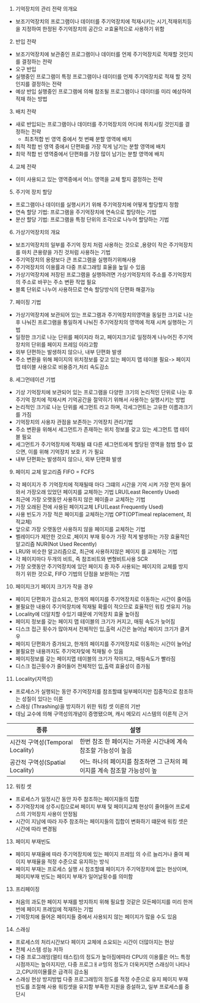 1) 기억장치의 관리 전략 의개요
 - 보조기억장치의 프로그램이나 데이터를 주기억장치에 적재시키는 시기,적재위치등을 지정하여 한정된 주기억장치의 공간으 ㄹ효율적으로 사용하기 위함
2) 반입 전략
- 보조기억장치에 보관중인 프로그램이나 데이터를 언제 주기억장치로 적재할 것인지를 결정하는 전략
 - 오구 반입 
  - 실행중인 프로그램이 특정 프로그램이나 데이터를 언제 주기억장치로 적재 할 것직인지를 결정하는 전략
 - 예상 반입
   실행중인 프로그램에 의해 참조될 프로그램이나 데이터를 미리 예상하여 적재 하는 방법
3) 배치 전략 
- 새로 반입되는 프로그램이나 데이터를 주기억장치의 어디에 취치시킬 것인지를 결정하는 전략
  - 최초적합
   빈 영역 중에서 첫 번째 분할 영역에  배치
 - 최적 적합
 빈 영역 중에서 단편화를 가장 작게 남기는 분할 영역에 배치
 - 최악 적합
 빈 영역중에서 단편화를 가장 많이 남기는 분할 영역에 배치
4) 교체 전략
 - 이미 사용되고 있는 영역중에서 어느 영역을 교체 할지 결정하는 전략 
5) 주기억 장치 할당
 -  프로그램이나 데이터를 실행시키기 위해  주기억장치에 어떻게 할당할지 정함
 - 연속 할당 기법: 프로그램을 주기억장치에 연속으로 할당하는 기법
 - 분산 할당 기법: 프로그램을 특정 단위의 조각으로 나누어 할당하는 기법
6) 가상기억장치의 개요
 - 보조기억장치의 일부를 주기억 장치 처럼 사용하는 것으로 ,용량이 작은 주기억장치를 마치 큰용량을 가진 것처럼 사용하는 기법
 - 주기억장치의 용량보다 큰 프로그램을 실행하기위해사용
 - 주기억장치의 이용률과 다중 프로그래밍 효율을 높일 수 있음
 - 가상기억장치에 저장된 프로그램을 실행하려면 가상기억장치의 주소를 주기억장치의 주소로 바꾸는 주소 변환 작업 필요
 - 블록 단위로 나누어 사용하므로 연속 할당방식의 단편화 해결가능
7) 페이징 기법
 - 가상기억장치에 보관되어 있는 프로그램과 주기억장치의영역을 동일한 크기로 나눈후 나눠진 프로그램을 통일하게 나눠진 주기억장치의 영역에 적재 시켜 실행하는 기법
 - 일정한 크기로 나눈 단위를 페이지라 하고, 페이지크기로 일정하게 나누어진 주기억장치의 단위를 페이지 프레임 이라고함
 - 외부 단편하는 발생하지 않으나, 내부 단편화 발생
 - 주소 변환을 위해 페이지의 위치정보를 갖고 있는 페이지 맵 테이블 필요-> 페이지 맵 테이블 사용으로 비용증가,처리 속도감소
8) 세그먼테이션 기법
 - 기상 기억장치에 보관되어 있는 프로그램을 다양한  크기의 논리적인 단위로 나눈 후 주기억 장치에 적재시켜 기억공간을 절약히기 위해서 사용하는 실행시키는 방법
 - 논리적인 크기로 나눈 단위를 세그먼트 라고 하며, 각세그먼트는 고유한 이름과크기를 가짐
 - 기억장치의 사용자 관점을 보존하는 기억장치 관리기법
 - 주소 변환을 위해서 세그먼트가 존재하는 위치 정보를 갖고 있는 세그먼트 맵 테이블 필요
 - 세그먼트가 주기억장치에 적재될 떄 다른 세그먼트에게 할당된 영역을  첨범 할수 없으면, 이를 위해 기억장치 보호 키 가 필요
 -  내부 단편화는 발생하지 않으나, 외부 단편화 발생
9) 페이지 교체 알고리즘
 FIFO = FCFS
 - 각 페이지가 주 기억장치에 적재될때 마다 그떄의 시간을 기억 시켜 가장 먼저 들어와서  가장오래 있었던 페이지를 교체하는 기법
LRU(Least Recently Used)
 - 최근에 가장 오랫동안 사용하지 않은 페이즐ㄹ 교체하는 기법
 - 가장 오래된 전에 사용된 페이지교체
LFU(Least Frequently Used)
- 사용 빈도가 가장 적은 페이지를 교체하는기법
OPT(OPTimeal replacement, 최적교체)
 - 앞으로 가장 오랫동안 사용하지 않을 페이지를 교체하는 기법
 - 벨레이디가 제안한 것으로 ,페이지 부재 횟수가 가장 적게 발생하는 가장 효율적인 알고리즘 
NUR(Not Used Recently)
- LRU와 비슷한 알고리즘으로, 최근에 사용하지않은 페이지 를 교체하는 기법
- 각 페이지마다 두개의 비트, 즉 참조비트와 변형비트사용
SCR
 - 가장 오랫동안 주기억장치에 있던 페이지 중 자주 사용되는 페이지의 교체를 방지 하기 위한 것으로, FIFO 기법의 단점을 보완하는 기법

10) 페이지크기
페이지 크기가 작을 경우
- 페이지 단편화가 감소되고, 한개의 페이지를 주기억장치로 이동하는 시간이 줄어듬
- 불필요한 내용이 주기억장치에 적재될 확률이 적으므로 효율적인 워킹 셋유지 가능 
- Locality에 더알치할 수있기 떄문에 기억장치 효율 높아짐
- 페이지 정보를 갖는 페이지 맵 테이블의 크기가 커지고, 매핑 속도가 늦어짐 
- 디스크 접근 횟수가 많아져서 전체적인 입,출력 시간은 늘어남
 페이지 크기가 클겨우
 - 페이지 단편화가 증가되고, 한개의 페이지를 주기억장치로 이동하는 시간이 늘어남
 - 불필요한 내용까지도 주기억자잋에 적재될 수 있음
 - 페이지정보를 갖는 페이지맵 테이블의 크기가 작아지고, 매핑속도가 빨라짐
 - 디스크 접근횟수가 줄어들어 전체적인 입,출력 효율성이 증가됨
11) Locality(지역성)
 - 프로세스가 실행되는 동안 주기억장치를 참조할떄 일부페이지만 집중적으로 참조하는 성질이 있다는 이론
 - 스래싱 (Thrashing)을 방지하기 위한 워킹 셋 이론의 기반
 - 데님 교수에 의해 구역성의개념이 증명됐으며, 캐시 메모리 시스템의  이론적 근거
  

| 종류                         | 설명                                        |
| -------------------------- | ----------------------------------------- |
| 시간적 구역성(Temporal Locality) | 한번 참조 한 페이지는 가까운 시간내에 계속 참조할 가능성이 높음      |
| 공간적 구역성(Spatial Locality)  | 어느 하나의 페이지를 참조하면 그 근처의 페이지를 계속 참조할 가능성이 높 |

12) 워킹 셋
 - 프로세스가 일정시간 동안 자주 참조하는 페이지들의 집합
 - 주기억장치에 상주시킴으로써 페이지 부재 및 페이지교체 현상이 줄어들어 프로세스의 기억장치 사용이 안정됨
 - 시간이 지남에 따라 자주 참조하는 페이지들의 집합이 변화하기 떄문에 워킹 셋은 시간에 따라 변경됨
13) 페이지 부재빈도
 - 페이지 부재율에 따라 주기억장치에 있는 페이지 프레임 의 수르 늘리거나 줄여 페이지 부재율을 적정 수준으로 유지하는 방식
 - 페이지 부재는 프로세스 실행 시 참조할떄 페이지가 주기억장치에 없는 현상이며, 페이지부재 빈도는  페이지 부재가 일어날횟수를 의미함
13) 프리페이징
 - 처음의 과도한 페이지 부재를 방지하지 위해 필요할 것같은 모든페이지를 미리 한꺼번에 페이지 프레임에 적재하는 기법
 - 기억장치에 들어온 페이지들  중에서 사용되지 않는 페이지가 많을 수도 있음 
14) 스래싱
 - 프로세스의 처리시간보다 페이지 교체에 소요되는 시간이 더많아지는 현상
 - 전체 시스템 성능 저하
 - 다중 프로그래밍(멀티 태스킹)의 정도가 높아짐에따라 CPU의 이용률은 어느 특정 시점까지는 높아지지만, 다중 프로그ㅐㄹ밍의 정도가 더욱커지면 스래싱이 나타나고,CPU의이욜률은 급격히 감소됨
 - 스래싱 현상 방지방법
   다중 프로그래밍의 정도를 적정 수준으로 유지
   페이지 부재 빈도를 조절해 사용
   워킹셋을 유지함
   부족한 지원을 증설하고, 일부 프로세스를 중단시
